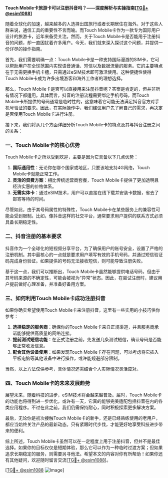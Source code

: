**Touch Mobile卡旅游卡可以注册抖音吗？——深度解析与实操指南[[TG💪+ @esim1088](https://t.me/s/esim1088)]**

随着全球化的加速，越来越多的人选择出国旅行或者长期居住在海外。对于这些人群来说，通信工具的重要性不言而喻。而Touch Mobile卡作为一款专为国际用户设计的旅游卡，近年来备受关注。然而，关于Touch Mobile卡是否能用于注册抖音的问题，却一直困扰着许多用户。今天，我们就来深入探讨这个问题，并提供一份详尽的操作指南。

首先，我们需要明确一点：Touch Mobile卡是一种支持国际漫游的SIM卡，它可以帮助用户在全球范围内实现语音通话、短信以及数据流量的服务。它的主要特点在于无需更换手机卡槽，只需通过eSIM技术即可激活使用。这种便捷性使得Touch Mobile卡成为许多出境游客和海外工作者的理想选择。

那么，Touch Mobile卡是否可以直接用来注册抖音呢？答案是肯定的，但并非所有情况下都适用。具体而言，抖音的注册流程需要绑定手机号码，而Touch Mobile卡所提供的号码通常是临时性的，这意味着它可能无法满足抖音官方对手机号验证的要求。因此，在实际操作中，我们建议用户先了解自己的需求，再决定是否使用Touch Mobile卡进行注册。

接下来，我们将从几个方面详细分析Touch Mobile卡的特点及其与抖音注册之间的关系：

### **一、Touch Mobile卡的核心优势**
Touch Mobile卡之所以受到欢迎，主要是因为它具备以下几点优势：
1. **国际通用性**：无论你在哪个国家或地区，只要该地支持4G网络，Touch Mobile卡就能正常工作。
2. **灵活的资费方案**：相比传统运营商套餐，Touch Mobile卡提供了更加透明且经济实惠的价格体系。
3. **无需实体卡**：通过eSIM技术，用户可以直接在线下载并安装卡数据，省去了邮寄等待的时间。

尽管如此，由于其号码属性的特殊性，Touch Mobile卡在某些服务上的兼容性可能会受到限制。比如，像抖音这样的社交平台，通常要求用户提供的联系方式必须具备长期稳定性。

### **二、抖音注册的基本要求**
抖音作为一个全球化的短视频分享平台，为了确保用户的账号安全，设置了严格的注册机制。其中最核心的一点就是要求用户填写有效的手机号码，并通过短信验证码完成身份验证。如果提供的号码无法接收短信，则可能导致注册失败。

基于这一点，我们可以推断出，Touch Mobile卡虽然能够提供电话号码，但由于其号码来源的不确定性，可能会被视为“异常”状态。因此，在尝试注册时，建议用户提前做好心理准备，并准备好备用方案。

### **三、如何利用Touch Mobile卡成功注册抖音**
如果你确实希望使用Touch Mobile卡来注册抖音，这里有一些实用的小技巧供你参考：
1. **选择稳定的服务商**：确保你的Touch Mobile卡来自正规渠道，并且服务商承诺能够提供高质量的网络连接。
2. **提前测试短信功能**：在正式注册之前，先发送几条测试短信，确认号码是否能够正常收发信息。
3. **配合其他设备使用**：如果发现Touch Mobile卡存在问题，可以考虑将它插入平板电脑等其他设备中进行操作，或许能规避部分限制。

当然，以上方法仅供参考，具体情况还需结合个人实际情况灵活应对。

### **四、Touch Mobile卡的未来发展趋势**
展望未来，随着科技的进步，eSIM技术将会越来越普及。届时，Touch Mobile卡的功能也将得到进一步优化，或许有一天，它真的能够完美适配包括抖音在内的各类应用程序。不过在此之前，我们仍需保持耐心，同时积极探索更多解决方案。

最后，无论你是初次接触Touch Mobile卡的新手，还是已经熟练使用的老用户，都应当始终关注产品的最新动态。只有紧跟时代步伐，才能更好地享受科技进步带来的便利。

综上所述，Touch Mobile卡虽然可以在一定程度上用于注册抖音，但并不是最佳选择。如果你的目标仅仅是短期体验，那么它可以作为一种临时过渡方案；但如果追求长期稳定的服务，则需要另寻他法。希望本文的内容对你有所帮助！如果你还有其他疑问，欢迎随时留言交流[[TG💪+ @esim1088](https://t.me/s/esim1088)]。

[[TG💪+ @esim1088](https://t.me/s/esim1088) ![Image](https://i.postimg.cc/4NQfJmqS/Snipaste-2025-05-13-00-14-12.png)]